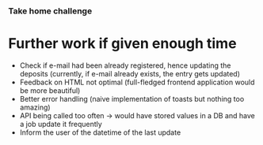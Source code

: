 ### Take home challenge

# Further work if given enough time


- Check if e-mail had been already registered, hence updating the deposits (currently, if e-mail already exists, the entry gets updated)
- Feedback on HTML not optimal (full-fledged frontend application would be more beautiful)
- Better error handling (naive implementation of toasts but nothing too amazing)
- API being called too often -> would have stored values in a DB and have a job update it frequently
- Inform the user of the datetime of the last update